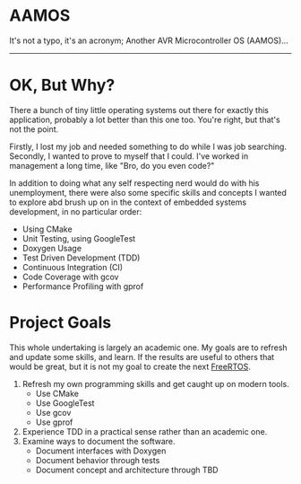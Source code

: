 # AAMOS

It's not a typo, it's an acronym; Another AVR Microcontroller OS (AAMOS)...

---

# OK, But Why?

There a bunch of tiny little operating systems out there for exactly this application, probably a lot better than this one too.  You're right, but that's not the point.

Firstly, I lost my job and needed something to do while I was job searching.  Secondly, I wanted to prove to myself that I could.  I've worked in management a long time, like "Bro, do you even code?"

In addition to doing what any self respecting nerd would do with his unemployment, there were also some specific skills and concepts I wanted to explore abd brush up on in the context of embedded systems development, in no particular order:
- Using CMake
- Unit Testing, using GoogleTest
- Doxygen Usage
- Test Driven Development (TDD)
- Continuous Integration (CI)
- Code Coverage with gcov
- Performance Profiling with gprof

# Project Goals

This whole undertaking is largely an academic one.  My goals are to refresh and update some skills, and learn.  If the results are useful to others that would be great, but it is not my goal to create the next [FreeRTOS](https://www.freertos.org/).

1. Refresh my own programming skills and get caught up on modern tools.
    - Use CMake
    - Use GoogleTest
    - Use gcov
    - Use gprof
2. Experience TDD in a practical sense rather than an academic one.
3. Examine ways to document the software.
    - Document interfaces with Doxygen
    - Document behavior through tests
    - Document concept and architecture through TBD

